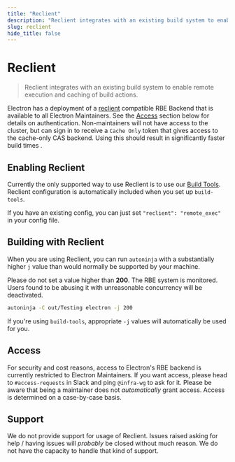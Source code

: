 ```yaml
---
title: "Reclient"
description: "Reclient integrates with an existing build system to enable remote execution and caching of build actions."
slug: reclient
hide_title: false
---
```


# Reclient

> Reclient integrates with an existing build system to enable remote execution and caching of build actions.

Electron has a deployment of a [reclient](https://github.com/bazelbuild/reclient)
compatible RBE Backend that is available to all Electron Maintainers.
See the [Access](#access) section below for details on authentication. Non-maintainers
will not have access to the cluster, but can sign in to receive a `Cache Only` token
that gives access to the cache-only CAS backend. Using this should result in
significantly faster build times .

## Enabling Reclient

Currently the only supported way to use Reclient is to use our [Build Tools](https://github.com/electron/build-tools).
Reclient configuration is automatically included when you set up `build-tools`.

If you have an existing config, you can just set `"reclient": "remote_exec"`
in your config file.

## Building with Reclient

When you are using Reclient, you can run `autoninja` with a substantially higher `j`
value than would normally be supported by your machine.

Please do not set a value higher than **200**. The RBE system is monitored.
Users found to be abusing it with unreasonable concurrency will be deactivated.

```bash
autoninja -C out/Testing electron -j 200
```

If you're using `build-tools`, appropriate `-j` values will automatically be used for you.

## Access

For security and cost reasons, access to Electron's RBE backend is currently restricted
to Electron Maintainers.  If you want access, please head to `#access-requests` in
Slack and ping `@infra-wg` to ask for it.  Please be aware that being a
maintainer does not _automatically_ grant access. Access is determined on a
case-by-case basis.

## Support

We do not provide support for usage of Reclient. Issues raised asking for help / having
issues will _probably_ be closed without much reason. We do not have the capacity to handle
that kind of support.
